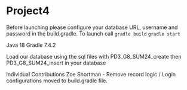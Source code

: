 # Project4
Before launching please configure your database URL, username and password in the build.gradle. 
To launch call 
`gradle build`
`gradle start`

Java 18
Gradle 7.4.2

Load our database using the sql files with PD3_G8_SUM24_create then PD3_G8_SUM24_insert in your database 



Individual Contributions 
Zoe Shortman - Remove record logic / Login configurations moved to build.gradle file.

